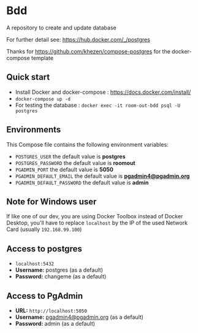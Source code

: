 # Bdd

A repository to create and update database

For further detail see: <https://hub.docker.com/_/postgres>

Thanks for <https://github.com/khezen/compose-postgres> for the docker-compose template

## Quick start

* Install Docker and docker-compose : <https://docs.docker.com/install/>
* ```docker-compose up -d```
* For testing the database : ```docker exec -it room-out-bdd psql -U postgres```

## Environments

This Compose file contains the following environment variables:

* `POSTGRES_USER` the default value is **postgres**
* `POSTGRES_PASSWORD` the default value is **roomout**
* `PGADMIN_PORT` the default value is **5050**
* `PGADMIN_DEFAULT_EMAIL` the default value is **pgadmin4@pgadmin.org**
* `PGADMIN_DEFAULT_PASSWORD` the default value is **admin**

## Note for Windows user

If like one of our dev, you are using Docker Toolbox instead of Docker Desktop, you'll have to replace `localhost` by the IP of the used Network Card (usually `192.168.99.100`)

## Access to postgres

* `localhost:5432`
* **Username:** postgres (as a default)
* **Password:** changeme (as a default)

## Access to PgAdmin

* **URL:** `http://localhost:5050`
* **Username:** pgadmin4@pgadmin.org (as a default)
* **Password:** admin (as a default)
